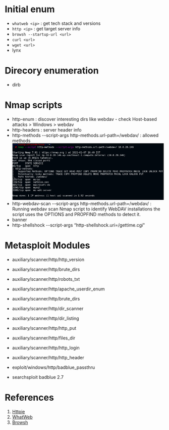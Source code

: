 # Initial enum

- `whatweb <ip>` : get tech stack and versions
- `http <ip>` : get target server info
- `browsh --startup-url <url>`
- `curl <url>`
- `wget <url>`
- lynx <url>

# Direcory enumeration

- dirb <url> <wordlist>
	
# Nmap scripts

- http-enum : discover interesting dirs like webdav - check Host-based attacks > Windows > webdav
- http-headers : server header info
- http-methods --script-args http-methods.url-path=/webdav/ : allowed methods
![nmap http-methods scan](./images/http-01.png)
- http-webdav-scan --script-args http-methods.url-path=/webdav/ : Running webdav scan Nmap script to identify WebDAV installations the script uses the OPTIONS and PROPFIND methods to detect it.
- banner
- http-shellshock --script-args “http-shellshock.uri=/gettime.cgi"

# Metasploit Modules

- auxiliary/scanner/http/http_version
- auxiliary/scanner/http/brute_dirs
- auxiliary/scanner/http/robots_txt
- auxiliary/scanner/http/apache_userdir_enum
- auxiliary/scanner/http/brute_dirs
- auxiliary/scanner/http/dir_scanner
- auxiliary/scanner/http/dir_listing
- auxiliary/scanner/http/http_put
- auxiliary/scanner/http/files_dir
- auxiliary/scanner/http/http_login
- auxiliary/scanner/http/http_header
- exploit/windows/http/badblue_passthru

- searchsploit badblue 2.7

# References

1. [Httpie](https://httpie.io/)
2. [WhatWeb](https://github.com/urbanadventurer/WhatWeb)
3. [Browsh](https://github.com/browsh-org/browsh)
